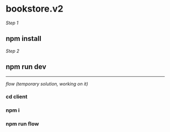 # bookstore.v2

*Step 1*
## npm install

*Step 2*
## npm run dev


--------------

*flow (temporary solution, working on it)*
### cd client
### npm i
### npm run flow
